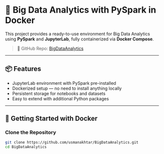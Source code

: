 # 🚀 Big Data Analytics with PySpark in Docker

This project provides a ready-to-use environment for Big Data Analytics using **PySpark** and **JupyterLab**, fully containerized via **Docker Compose**.

> 🔗 GitHub Repo: [BigDataAnalytics](https://github.com/usmanakhtar/BigDataAnalytics)

---

## 📦 Features

- JupyterLab environment with PySpark pre-installed
- Dockerized setup — no need to install anything locally
- Persistent storage for notebooks and datasets
- Easy to extend with additional Python packages

---

## 🐳 Getting Started with Docker

### Clone the Repository

```bash
git clone https://github.com/usmanakhtar/BigDataAnalytics.git
cd BigDataAnalytics
